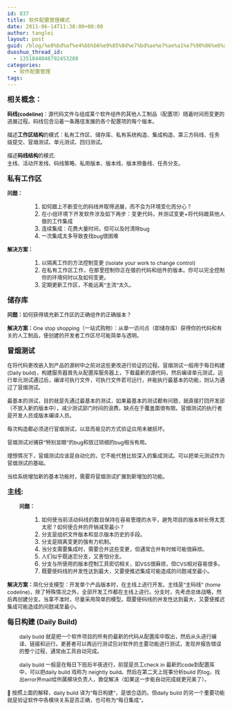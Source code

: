 ```yaml
---
id: 837
title: 软件配置管理模式
date: 2011-06-14T11:38:00+00:00
author: tanglei
layout: post
guid: /blog/%e8%bd%af%e4%bb%b6%e9%85%8d%e7%bd%ae%e7%ae%a1%e7%90%86%e6%a8%a1%e5%bc%8f.html
duoshuo_thread_id:
  - 1351844048792453288
categories:
  - 软件配置管理
tags:
---
```

<span style="font-size:12pt"><strong>相关概念：<br /> </strong></span>

<span style="font-size:9pt"><strong>码线(codeline)</strong>：源代码文件与组成某个软件组件的其他人工制品（配置项）随着时间而变更的进展过程。码线包含沿着一条路径发展的各个配置项的每个版本。<br /> </span>

<span style="font-size:9pt">描述<strong>工作区结构</strong>的模式：私有工作区、储存库、私有系统构造、集成构造、第三方码线、任务级提交、冒烟测试、单元测试、回归测试。<br /> </span>

<span style="font-size:9pt">描述<strong>码线结构</strong>的模式:<span style="color:#ff3300; font-family:Tahoma"><strong><br /> </strong></span>主线、活动开发线、码线策略、私用版本、版本线、版本预备线、任务分支。<br /> </span>

<span style="font-size:12pt"><strong>私有工作区<br /> </strong></span>

<span style="font-size:9pt"><strong>问题：<br /> </strong></span>

<ol style="margin-left: 42pt">
  <li>
    <div style="text-align: justify">
      <span style="font-size:9pt">如何跟上不断变化的码线并取得进展，而不会为环境变化而分心？<br /> </span>
    </div>
  </li>
  
  <li>
    <div style="text-align: justify">
      <span style="font-size:9pt">在小组环境下开发软件涉及如下两步：变更代码，并测试变更+将代码跟其他人做的工作集成<br /> </span>
    </div>
  </li>
  
  <li>
    <div style="text-align: justify">
      <span style="font-size:9pt">连续集成：花费大量时间，但可以及时清除bug<br /> </span>
    </div>
  </li>
  
  <li>
    <div style="text-align: justify">
      <span style="font-size:9pt">一次集成太多导致查找bug很困难<br /> </span>
    </div>
  </li>
</ol>

<span style="font-size:9pt"><strong>解决方案：<br /> </strong></span>

<ol style="margin-left: 42pt">
  <li>
    <div style="text-align: justify">
      <span style="font-size:9pt">以隔离工作的方法控制变更 (Isolate your work to change control)<br /> </span>
    </div>
  </li>
  
  <li>
    <div style="text-align: justify">
      <span style="font-size:9pt">在私有工作区工作，在那里控制你正在做的代码和组件的版本。你可以完全控制你的环境何时以及如何变更。<br /> </span>
    </div>
  </li>
  
  <li>
    <div style="text-align: justify">
      <span style="font-size:9pt">定期更新工作区，不能远离&#8221;主流&#8221;太久。<br /> </span>
    </div>
  </li>
</ol>

<span style="font-size:12pt"><strong>储存库<br /> </strong></span>

<span style="font-size:9pt"><strong>问题：</strong>如何获得填充新工作区的正确组件的正确版本？<br /> </span>

<span style="font-size:9pt"><strong>解决方案：</strong>One stop shopping（一站式购物）：从单一访问点（即储存库）获得你的代码和有关的人工制品，使创建的开发者工作区尽可能简单与透明。<br /> </span>

<span style="font-size:12pt"><strong>冒烟测试<br /> </strong></span>

<span style="font-size:9pt">在将代码更改嵌入到产品的源树中之前对这些更改进行验证的过程。冒烟测试一般用于每日构建(Daily build)，构建服务器首先从配置库服务器上，下载最新的源代码，然后编译单元测试，运行单元测试通过后，编译可执行文件，可执行文件若可运行，并能执行最基本的功能，则认为通过了冒烟测试。<br /> </span>

<span style="font-size:9pt">最基本的测试，目的就是先通过最基本的测试，如果最基本的测试都有问题，就直接打回开发部（不放入新的版本中），减少测试部门时间的浪费。缺点在于覆盖面很有限。冒烟测试的执行者是开发人员或版本编译人员。<br /> </span>

<span style="font-size:9pt">每次构造都必须进行冒烟测试，以显而易见的方式验证应用未被损坏。<br /> </span>

<span style="font-size:9pt">冒烟测试对捕获&#8221;特别显眼&#8221;的bug和放过琐细的bug相当有用。<br /> </span>

<span style="font-size:9pt">理想情况下，冒烟测试应该是自动化的，它不能代替比较深入的集成测试。可以把单元测试作为冒烟测试的基础。<br /> </span>

<span style="font-size:9pt">当给系统增加新的基本功能时，需要将冒烟测试扩展到新增加的功能。<br /> </span>

<span style="font-size:12pt"><strong>主线:<br /> </strong></span>

<p style="margin-left: 21pt">
  <span style="font-size:9pt"><strong>问题：<br /> </strong></span>
</p>

<ol style="margin-left: 42pt">
  <li>
    <div style="text-align: justify">
      <span style="font-size:9pt">如何使当前活动码线的数目保持在容易管理的水平，避免项目的版本树长得太宽太密？如何使合并的开销减至最小？<br /> </span>
    </div>
  </li>
  
  <li>
    <div style="text-align: justify">
      <span style="font-size:9pt">分支是组织文件版本和显示版本历史的手段。<br /> </span>
    </div>
  </li>
  
  <li>
    <div style="text-align: justify">
      <span style="font-size:9pt">分支是隔离变更的强有力机制。<br /> </span>
    </div>
  </li>
  
  <li>
    <div style="text-align: justify">
      <span style="font-size:9pt">当分支需要集成时，需要合并这些变更，但通常合并有时候可能很麻烦。<br /> </span>
    </div>
  </li>
  
  <li>
    <div style="text-align: justify">
      <span style="font-size:9pt">人们似乎既迷恋分支，又害怕分支。<br /> </span>
    </div>
  </li>
  
  <li>
    <div style="text-align: justify">
      <span style="font-size:9pt">分支与所使用的版本控制工具密切相关，如VSS很麻烦，但CVS相对容易很多。<br /> </span>
    </div>
  </li>
  
  <li>
    <div style="text-align: justify">
      <span style="font-size:9pt">既要使码线的并发性达到最大，又要使推迟集成可能造成的问题减至最小。<br /> </span>
    </div>
  </li>
</ol>

<span style="font-size:9pt"><strong>解决方案：</strong>简化分支模型：开发单个产品版本时，在主线上进行开发。主线是&#8221;主码线&#8221; (home codeline)，除了特殊情况之外，全部开发工作都在主线上进行。分支时，先考虑总体战略，然后再创建分支。当拿不准时，尽量采用简单的模型。既要使码线的并发性达到最大，又要使推迟集成可能造成的问题减至最小。<br /> </span>

<span style="font-size:12pt"><strong>每日构建 (Daily Build)<br /> </strong></span>

<p style="margin-left: 21pt">
  <span style="font-size:9pt">daily build 就是把一个软件项目的所有的最新的代码从配置库中取出，然后从头进行编译、链接和运行。更甚者可以再运行测试包对软件的主要功能进行测试，发现并报告错误的整个过程，通常由工具自动完成。<br /> </span>
</p>

<p style="margin-left: 21pt">
  <span style="font-size:9pt">daily build 一般是在每日下班后半夜进行，前提是员工check in 最新的code到配置库中，可以把daily build 戏称为 neightly build。然后在第二天上班事分析build 的log，找出error并mail给所属模块负责人，敦促解决（如果这一步能自动完成就更完美了）。<br /> </span>
</p>

<span style="font-size:9pt"> 按照上面的解释，daily build 译为&#8221;每日构建&#8221;，是很合适的。但daily build 的另一个重要功能就是验证软件中各模块关系是否正确，也可称为&#8221;每日集成&#8221;。</span>

